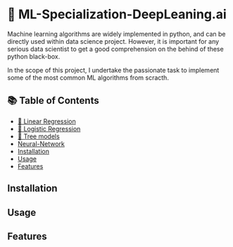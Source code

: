 # :rocket: ML-Specialization-DeepLeaning.ai
Machine learning algorithms are widely implemented in python,
and can be directly used within data science project. However, it is important for any serious data scientist to get a good comprehension on the behind of these python black-box.

In the scope of this project, I undertake the passionate task to implement some of the most common ML algorithms from scracth.
## :books: Table of Contents
<!-- Markdown TOC -->

- [:open_file_folder: Linear Regression](linear-regression/)
- [:open_file_folder: Logistic Regression](/ML-Specialization-DeepLearning.ai/logistic-regression/)
- [:open_file_folder: Tree models](/ML-Specialization-DeepLearning.ai/tree-models/)
- [Neural-Network](/ML-Specialization-DeepLearning.ai/neural-network/)
- [Installation](#installation)
- [Usage](#Usage)
- [Features](#features)

<!-- /Markdown TOC -->
## Installation
## Usage
## Features
